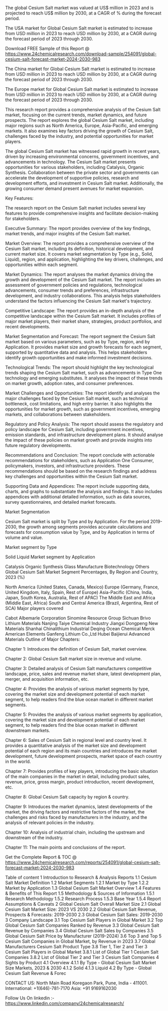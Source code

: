 The global Cesium Salt market was valued at US$ million in 2023 and is projected to reach US$ million by 2030, at a CAGR of % during the forecast period.

The USA market for Global Cesium Salt market is estimated to increase from USD million in 2023 to reach USD million by 2030, at a CAGR during the forecast period of 2023 through 2030.

Download FREE Sample of this Report @ https://www.24chemicalresearch.com/download-sample/254091/global-cesium-salt-forecast-market-2024-2030-983

The China market for Global Cesium Salt market is estimated to increase from USD million in 2023 to reach USD million by 2030, at a CAGR during the forecast period of 2023 through 2030.

The Europe market for Global Cesium Salt market is estimated to increase from USD million in 2023 to reach USD million by 2030, at a CAGR during the forecast period of 2023 through 2030.

This research report provides a comprehensive analysis of the Cesium Salt market, focusing on the current trends, market dynamics, and future prospects. The report explores the global Cesium Salt market, including major regions such as North America, Europe, Asia-Pacific, and emerging markets. It also examines key factors driving the growth of Cesium Salt, challenges faced by the industry, and potential opportunities for market players.

The global Cesium Salt market has witnessed rapid growth in recent years, driven by increasing environmental concerns, government incentives, and advancements in technology. The Cesium Salt market presents opportunities for various stakeholders, including Catalysis, Organic Synthesis. Collaboration between the private sector and governments can accelerate the development of supportive policies, research and development efforts, and investment in Cesium Salt market. Additionally, the growing consumer demand present avenues for market expansion.

Key Features:

The research report on the Cesium Salt market includes several key features to provide comprehensive insights and facilitate decision-making for stakeholders.

Executive Summary: The report provides overview of the key findings, market trends, and major insights of the Cesium Salt market.

Market Overview: The report provides a comprehensive overview of the Cesium Salt market, including its definition, historical development, and current market size. It covers market segmentation by Type (e.g., Solid, Liquid), region, and application, highlighting the key drivers, challenges, and opportunities within each segment.

Market Dynamics: The report analyses the market dynamics driving the growth and development of the Cesium Salt market. The report includes an assessment of government policies and regulations, technological advancements, consumer trends and preferences, infrastructure development, and industry collaborations. This analysis helps stakeholders understand the factors influencing the Cesium Salt market's trajectory.

Competitive Landscape: The report provides an in-depth analysis of the competitive landscape within the Cesium Salt market. It includes profiles of major market players, their market share, strategies, product portfolios, and recent developments.

Market Segmentation and Forecast: The report segment the Cesium Salt market based on various parameters, such as by Type, region, and by Application. It provides market size and growth forecasts for each segment, supported by quantitative data and analysis. This helps stakeholders identify growth opportunities and make informed investment decisions.

Technological Trends: The report should highlight the key technological trends shaping the Cesium Salt market, such as advancements in Type One technology and emerging substitutes. It analyses the impact of these trends on market growth, adoption rates, and consumer preferences.

Market Challenges and Opportunities: The report identify and analyses the major challenges faced by the Cesium Salt market, such as technical bottleneck, cost limitations, and high entry barrier. It also highlights the opportunities for market growth, such as government incentives, emerging markets, and collaborations between stakeholders.

Regulatory and Policy Analysis: The report should assess the regulatory and policy landscape for Cesium Salt, including government incentives, emission standards, and infrastructure development plans. It should analyse the impact of these policies on market growth and provide insights into future regulatory developments.

Recommendations and Conclusion: The report conclude with actionable recommendations for stakeholders, such as Application One Consumer, policymakers, investors, and infrastructure providers. These recommendations should be based on the research findings and address key challenges and opportunities within the Cesium Salt market.

Supporting Data and Appendices: The report include supporting data, charts, and graphs to substantiate the analysis and findings. It also includes appendices with additional detailed information, such as data sources, survey questionnaires, and detailed market forecasts.

Market Segmentation

Cesium Salt market is split by Type and by Application. For the period 2019-2030, the growth among segments provides accurate calculations and forecasts for consumption value by Type, and by Application in terms of volume and value.

Market segment by Type

Solid
Liquid
Market segment by Application

Catalysis
Organic Synthesis
Glass Manufacture
Biotechnology
Others
Global Cesium Salt Market Segment Percentages, By Region and Country, 2023 (%)

North America (United States, Canada, Mexico)
Europe (Germany, France, United Kingdom, Italy, Spain, Rest of Europe)
Asia-Pacific (China, India, Japan, South Korea, Australia, Rest of APAC)
The Middle East and Africa (Middle East, Africa)
South and Central America (Brazil, Argentina, Rest of SCA)
Major players covered

Cabot
Albemarle Corporation
Sinomine Resource Group
Sichuan Brivo Lithium Materials
Nanjing Taiye Chemical Industry
Jiangxi Dongpeng New Materials
Shanhai Chinalithium Industrial
Deqing Ocean Chemical
Merck
American Elements
Ganfeng Lithium Co.,Ltd
Hubei Baijierui Advanced Materials
Outline of Major Chapters:

Chapter 1: Introduces the definition of Cesium Salt, market overview.

Chapter 2: Global Cesium Salt market size in revenue and volume.

Chapter 3: Detailed analysis of Cesium Salt manufacturers competitive landscape, price, sales and revenue market share, latest development plan, merger, and acquisition information, etc.

Chapter 4: Provides the analysis of various market segments by type, covering the market size and development potential of each market segment, to help readers find the blue ocean market in different market segments.

Chapter 5: Provides the analysis of various market segments by application, covering the market size and development potential of each market segment, to help readers find the blue ocean market in different downstream markets.

Chapter 6: Sales of Cesium Salt in regional level and country level. It provides a quantitative analysis of the market size and development potential of each region and its main countries and introduces the market development, future development prospects, market space of each country in the world.

Chapter 7: Provides profiles of key players, introducing the basic situation of the main companies in the market in detail, including product sales, revenue, price, gross margin, product introduction, recent development, etc.

Chapter 8: Global Cesium Salt capacity by region & country.

Chapter 9: Introduces the market dynamics, latest developments of the market, the driving factors and restrictive factors of the market, the challenges and risks faced by manufacturers in the industry, and the analysis of relevant policies in the industry.

Chapter 10: Analysis of industrial chain, including the upstream and downstream of the industry.

Chapter 11: The main points and conclusions of the report.

Get the Complete Report & TOC @ https://www.24chemicalresearch.com/reports/254091/global-cesium-salt-forecast-market-2024-2030-983

Table of content
1 Introduction to Research & Analysis Reports
1.1 Cesium Salt Market Definition
1.2 Market Segments
1.2.1 Market by Type
1.2.2 Market by Application
1.3 Global Cesium Salt Market Overview
1.4 Features & Benefits of This Report
1.5 Methodology & Sources of Information
1.5.1 Research Methodology
1.5.2 Research Process
1.5.3 Base Year
1.5.4 Report Assumptions & Caveats
2 Global Cesium Salt Overall Market Size
2.1 Global Cesium Salt Market Size: 2023 VS 2030
2.2 Global Cesium Salt Revenue, Prospects & Forecasts: 2019-2030
2.3 Global Cesium Salt Sales: 2019-2030
3 Company Landscape
3.1 Top Cesium Salt Players in Global Market
3.2 Top Global Cesium Salt Companies Ranked by Revenue
3.3 Global Cesium Salt Revenue by Companies
3.4 Global Cesium Salt Sales by Companies
3.5 Global Cesium Salt Price by Manufacturer (2019-2024)
3.6 Top 3 and Top 5 Cesium Salt Companies in Global Market, by Revenue in 2023
3.7 Global Manufacturers Cesium Salt Product Type
3.8 Tier 1, Tier 2 and Tier 3 Cesium Salt Players in Global Market
3.8.1 List of Global Tier 1 Cesium Salt Companies
3.8.2 List of Global Tier 2 and Tier 3 Cesium Salt Companies
4 Sights by Product
4.1 Overview
4.1.1 By Type - Global Cesium Salt Market Size Markets, 2023 & 2030
4.1.2 Solid
4.1.3 Liquid
4.2 By Type - Global Cesium Salt Revenue & Forec

CONTACT US:
North Main Road Koregaon Park, Pune, India - 411001.
International: +1(646)-781-7170
Asia: +91 9169162030

Follow Us On linkedin :- https://www.linkedin.com/company/24chemicalresearch/
